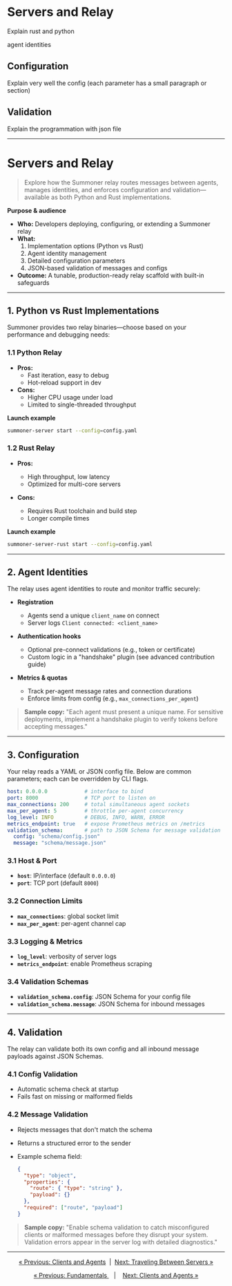 # Servers and Relay

Explain 
rust and python

agent identities

## Configuration
Explain very well the config (each parameter has a small paragraph or section)

## Validation
Explain the programmation with json file

------------


# Servers and Relay

> Explore how the Summoner relay routes messages between agents, manages identities, and enforces configuration and validation—available as both Python and Rust implementations.

**Purpose & audience**  
- **Who:** Developers deploying, configuring, or extending a Summoner relay  
- **What:**  
  1. Implementation options (Python vs Rust)  
  2. Agent identity management  
  3. Detailed configuration parameters  
  4. JSON-based validation of messages and configs  
- **Outcome:** A tunable, production-ready relay scaffold with built-in safeguards

---

## 1. Python vs Rust Implementations

Summoner provides two relay binaries—choose based on your performance and debugging needs:

### 1.1 Python Relay

- **Pros:**  
  - Fast iteration, easy to debug  
  - Hot-reload support in dev  
- **Cons:**  
  - Higher CPU usage under load  
  - Limited to single-threaded throughput

**Launch example**  
```bash
summoner-server start --config=config.yaml
````

### 1.2 Rust Relay

* **Pros:**

  * High throughput, low latency
  * Optimized for multi-core servers
* **Cons:**

  * Requires Rust toolchain and build step
  * Longer compile times

**Launch example**

```bash
summoner-server-rust start --config=config.yaml
```

---

## 2. Agent Identities

The relay uses agent identities to route and monitor traffic securely:

* **Registration**

  * Agents send a unique `client_name` on connect
  * Server logs `Client connected: <client_name>`
* **Authentication hooks**

  * Optional pre-connect validations (e.g., token or certificate)
  * Custom logic in a "handshake" plugin (see advanced contribution guide)
* **Metrics & quotas**

  * Track per-agent message rates and connection durations
  * Enforce limits from config (e.g., `max_connections_per_agent`)

> **Sample copy:**
> "Each agent must present a unique name. For sensitive deployments, implement a handshake plugin to verify tokens before accepting messages."

---

## 3. Configuration

Your relay reads a YAML or JSON config file. Below are common parameters; each can be overridden by CLI flags.

```yaml
host: 0.0.0.0            # interface to bind
port: 8000               # TCP port to listen on
max_connections: 200     # total simultaneous agent sockets
max_per_agent: 5         # throttle per-agent concurrency
log_level: INFO          # DEBUG, INFO, WARN, ERROR
metrics_endpoint: true   # expose Prometheus metrics on /metrics
validation_schema:       # path to JSON Schema for message validation
  config: "schema/config.json"
  message: "schema/message.json"
```

### 3.1 Host & Port

* **`host`**: IP/interface (default `0.0.0.0`)
* **`port`**: TCP port (default `8000`)

### 3.2 Connection Limits

* **`max_connections`**: global socket limit
* **`max_per_agent`**: per-agent channel cap

### 3.3 Logging & Metrics

* **`log_level`**: verbosity of server logs
* **`metrics_endpoint`**: enable Prometheus scraping

### 3.4 Validation Schemas

* **`validation_schema.config`**: JSON Schema for your config file
* **`validation_schema.message`**: JSON Schema for inbound messages

---

## 4. Validation

The relay can validate both its own config and all inbound message payloads against JSON Schemas.

### 4.1 Config Validation

* Automatic schema check at startup
* Fails fast on missing or malformed fields

### 4.2 Message Validation

* Rejects messages that don't match the schema
* Returns a structured error to the sender
* Example schema field:

  ```json
  {
    "type": "object",
    "properties": {
      "route": { "type": "string" },
      "payload": {}
    },
    "required": ["route", "payload"]
  }
  ```

> **Sample copy:**
> "Enable schema validation to catch misconfigured clients or malformed messages before they disrupt your system. Validation errors appear in the server log with detailed diagnostics."

---

<p align="center">
  <a href="client_agent.md">&laquo; Previous: Clients and Agents</a>
  &nbsp;|&nbsp;
  <a href="traveling.md">Next: Traveling Between Servers &raquo;</a>
</p>



<p align="center">
  <a href="index.md">&laquo; Previous: Fundamentals </a> &nbsp;&nbsp;&nbsp;|&nbsp;&nbsp;&nbsp; <a href="client_agent.md">Next: Clients and Agents &raquo;</a>
</p>
